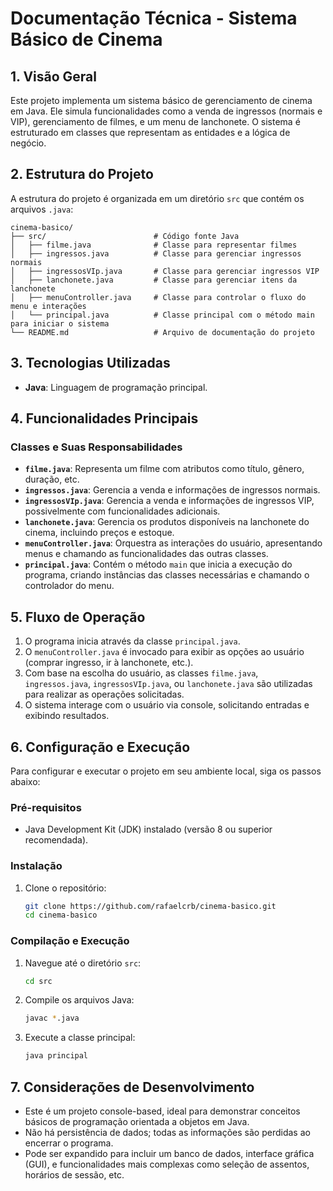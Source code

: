 # Documentação Técnica - Sistema Básico de Cinema

## 1. Visão Geral

Este projeto implementa um sistema básico de gerenciamento de cinema em Java. Ele simula funcionalidades como a venda de ingressos (normais e VIP), gerenciamento de filmes, e um menu de lanchonete. O sistema é estruturado em classes que representam as entidades e a lógica de negócio.

## 2. Estrutura do Projeto

A estrutura do projeto é organizada em um diretório `src` que contém os arquivos `.java`:

```
cinema-basico/
├── src/                        # Código fonte Java
│   ├── filme.java              # Classe para representar filmes
│   ├── ingressos.java          # Classe para gerenciar ingressos normais
│   ├── ingressosVIp.java       # Classe para gerenciar ingressos VIP
│   ├── lanchonete.java         # Classe para gerenciar itens da lanchonete
│   ├── menuController.java     # Classe para controlar o fluxo do menu e interações
│   └── principal.java          # Classe principal com o método main para iniciar o sistema
└── README.md                   # Arquivo de documentação do projeto
```

## 3. Tecnologias Utilizadas

*   **Java**: Linguagem de programação principal.

## 4. Funcionalidades Principais

### Classes e Suas Responsabilidades

*   **`filme.java`**: Representa um filme com atributos como título, gênero, duração, etc.
*   **`ingressos.java`**: Gerencia a venda e informações de ingressos normais.
*   **`ingressosVIp.java`**: Gerencia a venda e informações de ingressos VIP, possivelmente com funcionalidades adicionais.
*   **`lanchonete.java`**: Gerencia os produtos disponíveis na lanchonete do cinema, incluindo preços e estoque.
*   **`menuController.java`**: Orquestra as interações do usuário, apresentando menus e chamando as funcionalidades das outras classes.
*   **`principal.java`**: Contém o método `main` que inicia a execução do programa, criando instâncias das classes necessárias e chamando o controlador do menu.

## 5. Fluxo de Operação

1.  O programa inicia através da classe `principal.java`.
2.  O `menuController.java` é invocado para exibir as opções ao usuário (comprar ingresso, ir à lanchonete, etc.).
3.  Com base na escolha do usuário, as classes `filme.java`, `ingressos.java`, `ingressosVIp.java`, ou `lanchonete.java` são utilizadas para realizar as operações solicitadas.
4.  O sistema interage com o usuário via console, solicitando entradas e exibindo resultados.

## 6. Configuração e Execução

Para configurar e executar o projeto em seu ambiente local, siga os passos abaixo:

### Pré-requisitos

*   Java Development Kit (JDK) instalado (versão 8 ou superior recomendada).

### Instalação

1.  Clone o repositório:
    ```bash
    git clone https://github.com/rafaelcrb/cinema-basico.git
    cd cinema-basico
    ```

### Compilação e Execução

1.  Navegue até o diretório `src`:
    ```bash
    cd src
    ```
2.  Compile os arquivos Java:
    ```bash
    javac *.java
    ```
3.  Execute a classe principal:
    ```bash
    java principal
    ```

## 7. Considerações de Desenvolvimento

*   Este é um projeto console-based, ideal para demonstrar conceitos básicos de programação orientada a objetos em Java.
*   Não há persistência de dados; todas as informações são perdidas ao encerrar o programa.
*   Pode ser expandido para incluir um banco de dados, interface gráfica (GUI), e funcionalidades mais complexas como seleção de assentos, horários de sessão, etc.


